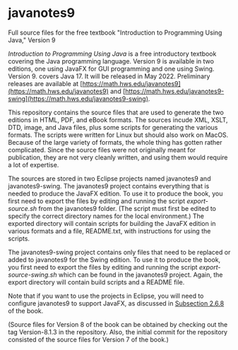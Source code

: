 # javanotes9
Full source files for the free textbook "Introduction to Programming Using Java," Version 9

*Introduction to Programming Using Java* is a free introductory textbook covering the Java programming language.
Version 9 is available in two editions, one using JavaFX for GUI programming and one using Swing.  Version 9.
covers Java 17.  It will be released in May 2022.  Preliminary releases are available
at [https://math.hws.edu/javanotes9](https://math.hws.edu/javanotes9) and
[https://math.hws.edu/javanotes9-swing](https://math.hws.edu/javanotes9-swing).

This repository contains the source files that are used to generate the two editions in HTML, PDF, and eBook formats.
The sources incude XML, XSLT, DTD, image, and Java files, plus some scripts for generating the various formats.  The
scripts were written for Linux but should also work on MacOS.  Because of the large variety of formats, the whole
thing has gotten rather complicated.  Since the source files were not originally meant for publication, they
are not very cleanly written, and using them would require a lot of expertise.

The sources are stored in two Eclipse projects named javanotes9 and javanotes9-swing.  The javanotes9 project
contains everything that is needed to produce the JavaFX edition.  To use it to produce the book, you first
need to export the files by editing and running the script *export-source.sh* from the javanotes9 folder.  (The
script must first be edited to specify the correct directory names for the local environment.)  The exported 
directory will contain scripts for building the JavaFX edition in various formats and a file, README.txt,
with instructions for using the scripts.

The javanotes9-swing project contains only files that need to be replaced or added to javanotes9 for the
Swing edition.  To use it to produce the book, you first need to export the files by editing and running
the script *export-source-swing.sh* which can be found in the javanotes9 project.  Again, the export directory
will contain build scripts and a README file.

Note that if you want to use the projects in Eclipse, you will need to configure javanotes9 to support JavaFX,
as discussed in [Subsection 2.6.8](https://math.hws.edu/eck/cs124/javanotes9/c2/s6.html#basics.6.8) of the book.

(Source files for Version 8 of the book can be obtained by checking out the tag Version-8.1.3 in the repository.
Also, the initial commit for the repository consisted of the source files for Version 7 of the book.)

